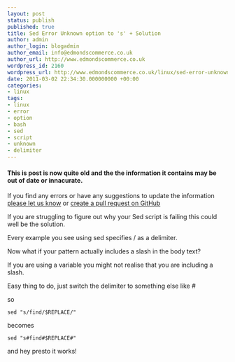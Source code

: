 ```yaml
---
layout: post
status: publish
published: true
title: Sed Error Unknown option to 's' + Solution
author: admin
author_login: blogadmin
author_email: info@edmondscommerce.co.uk
author_url: http://www.edmondscommerce.co.uk
wordpress_id: 2160
wordpress_url: http://www.edmondscommerce.co.uk/linux/sed-error-unknown-option-to-s-solution/
date: 2011-03-02 22:34:30.000000000 +00:00
categories:
- linux
tags:
- linux
- error
- option
- bash
- sed
- script
- unknown
- delimiter
---
```

<div class="oldpost"><h4>This is post is now quite old and the the information it contains may be out of date or innacurate.</h4>
<p>
If you find any errors or have any suggestions to update the information <a href="http://edmondscommerce.github.io/contact-us/index.html">please let us know</a>
or <a href="https://github.com/edmondscommerce/edmondscommerce.github.io">create a pull request on GitHub</a>
</p>
</div>
If you are struggling to figure out why your Sed script is failing this could well be the solution.

Every example you see using sed specifies / as a delimiter.

Now what if your pattern actually includes a slash in the body text?

If you are using a variable you might not realise that you are including a slash.

Easy thing to do, just switch the delimiter to something else like #

so 

```
sed "s/find/$REPLACE/" 
```

becomes

```
sed "s#find#$REPLACE#"
```

and hey presto it works!
